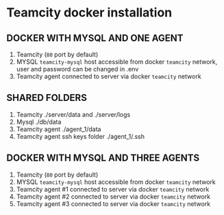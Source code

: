 # Teamcity docker installation

DOCKER WITH MYSQL AND ONE AGENT
------------
1. Teamcity (`80` port by default)
2. MYSQL `teamcity-mysql` host accessible from docker `teamcity` network, user and password can be changed in .env
3. Teamcity agent connected to server via docker `teamcity` network


SHARED FOLDERS
------------
1. Teamcity ./server/data and ./server/logs
2. Mysql ./db/data
3. Teamcity agent ./agent_1/data
3. Teamcity agent ssh keys folder ./agent_1/.ssh


DOCKER WITH MYSQL AND THREE AGENTS
------------
1. Teamcity (`80` port by default)
2. MYSQL `teamcity-mysql` host accessible from docker `teamcity` network
3. Teamcity agent #1 connected to server via docker `teamcity` network
3. Teamcity agent #2 connected to server via docker `teamcity` network
3. Teamcity agent #3 connected to server via docker `teamcity` network
